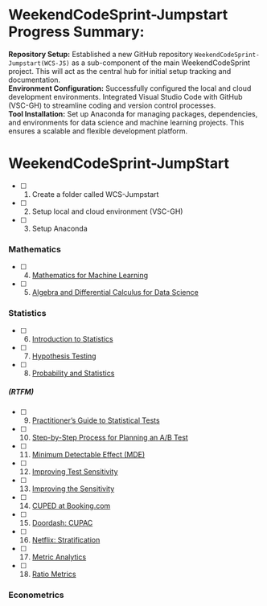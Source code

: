# WeekendCodeSprint-Jumpstart Progress Summary:
**Repository Setup:** Established a new GitHub repository `WeekendCodeSprint-Jumpstart(WCS-JS)` as a sub-component of the main WeekendCodeSprint project. This will act as the central hub for initial setup tracking and documentation.  
**Environment Configuration:** Successfully configured the local and cloud development environments. Integrated Visual Studio Code with GitHub (VSC-GH) to streamline coding and version control processes.  
**Tool Installation:** Set up Anaconda for managing packages, dependencies, and environments for data science and machine learning projects. This ensures a scalable and flexible development platform.

# WeekendCodeSprint-JumpStart
- [ ] 1. Create a folder called WCS-Jumpstart 
- [ ] 2. Setup local and cloud environment (VSC-GH)
- [ ] 3. Setup Anaconda
### Mathematics
- [ ] 4. [Mathematics for Machine Learning](https://www.coursera.org/specializations/mathematics-machine-learning?action=enroll&irclickid=XBKSrpQj%3AxyPRGURloXPX1X7UkHwpQQlbUhJSc0&irgwc=1&utm_campaign=4863057&utm_content=b2c&utm_medium=partners&utm_source=impact)
- [ ] 5. [Algebra and Differential Calculus for Data Science](https://www.coursera.org/learn/algebra-and-differential-calculus-for-data-science?irclickid=XBKSrpQj:xyPRGURloXPX1X7UkHwpk15bUhJSc0&irgwc=1&utm_medium=partners&utm_source=impact&utm_campaign=4863057&utm_content=b2c#syllabus)
### Statistics
- [ ] 6. [Introduction to Statistics](https://www.coursera.org/learn/stanford-statistics?irclickid=XBKSrpQj:xyPRGURloXPX1X7UkHwpkV1bUhJSc0&irgwc=1&utm_medium=partners&utm_source=impact&utm_campaign=4863057&utm_content=b2c#syllabus)
- [ ] 7. [Hypothesis Testing](https://www.coursera.org/learn/statistical-analysis-hypothesis-testing-sas?irclickid=XBKSrpQj:xyPRGURloXPX1X7UkHwpmTJbUhJSc0&irgwc=1&utm_medium=partners&utm_source=impact&utm_campaign=4863057&utm_content=b2c#syllabus)
- [ ] 8. [Probability and Statistics](https://www.coursera.org/learn/probability-statistics?irclickid=XBKSrpQj:xyPRGURloXPX1X7UkHwpj0lbUhJSc0&irgwc=1&utm_medium=partners&utm_source=impact&utm_campaign=4863057&utm_content=b2c#syllabus)
##### (RTFM)
- [ ] 9. [Practitioner’s Guide to Statistical Tests](https://vkteam.medium.com/practitioners-guide-to-statistical-tests-ed2d580ef04f#1e3b)
- [ ] 10. [Step-by-Step Process for Planning an A/B Test](https://towardsdatascience.com/step-by-step-for-planning-an-a-b-test-ef3c93143c0b)
- [ ] 11. [Minimum Detectable Effect (MDE)](https://splitmetrics.com/resources/minimum-detectable-effect-mde/)
- [ ] 12. [Improving Test Sensitivity](https://kdd.org/kdd2016/papers/files/adp0945-xieA.pdf)
- [ ] 13. [Improving the Sensitivity](https://exp-platform.com/Documents/2013-02-CUPED-ImprovingSensitivityOfControlledExperiments.pdf)
- [ ] 14. [CUPED at Booking.com](https://booking.ai/how-booking-com-increases-the-power-of-online-experiments-with-cuped-995d186fff1d)
- [ ] 15. [Doordash: CUPAC](https://doordash.engineering/2020/06/08/improving-experimental-power-through-control-using-predictions-as-covariate-cupac/)
- [ ] 16. [Netflix: Stratification](https://www.researchgate.net/publication/305997925_Improving_the_Sensitivity_of_Online_Controlled_Experiments_Case_Studies_at_Netflix)
- [ ] 17. [Metric Analytics](https://arxiv.org/pdf/1803.06336.pdf)
- [ ] 18. [Ratio Metrics](https://www.stat.cmu.edu/~hseltman/files/ratio.pdf)
### Econometrics


